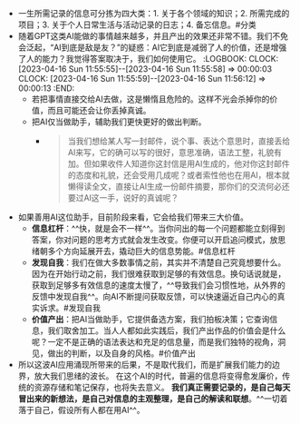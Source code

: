 - 一生所需记录的信息可分拣为四大类：1. 关于各个领域的知识；2. 所需完成的项目；3. 关于个人日常生活与活动记录的日志；4. 备忘信息。#分类
- 随着GPT这类AI能做的事情越来越多，并且产出的效果还非常不错。我们不免会泛起，“AI到底是敌是友？”的疑惑：AI它到底是减弱了人的价值，还是增强了人的能力？我觉得答案取决于，我们如何使用它。
  :LOGBOOK:
  CLOCK: [2023-04-16 Sun 11:55:55]--[2023-04-16 Sun 11:55:58] =>  00:00:03
  CLOCK: [2023-04-16 Sun 11:55:59]--[2023-04-16 Sun 11:56:12] =>  00:00:13
  :END:
  * 若把事情直接交给AI去做，这是懒惰且危险的。这样不光会杀掉你的价值，而且可能还会让你丢掉真诚。
  * 把AI仅当做助手，辅助我们更快更好的做出判断。
	- > 当我们想给某人写一封邮件，说个事、表达个意思时，直接丢给AI来写，它的确可以写的很好，意思准确，语法工整，礼貌有加。但如果收件人知道你这封信是用AI生成的，他对你这封邮件的态度和礼貌，还会受用几成呢？或者索性他也在用AI，根本就懒得读全文，直接让AI生成一份邮件摘要，那你们的交流何必还要过AI这一手，说好的真诚呢？
- 如果善用AI这位助手，目前阶段来看，它会给我们带来三大价值。
	- **信息杠杆**：^^快，就是会不一样^^。当你问出的每一个问题都能立刻得到答案，你对问题的思考方式就会发生改变。你便可以开启追问模式，放思绪朝多个方向延展开去，撬动巨大的信息势能。#信息杠杆
	- **发现自我**：我们在做大多数事情之前，其实并不清楚自己究竟想要什么。因为在开始行动之前，我们很难获取到足够的有效信息。换句话说就是，获取到足够多有效信息的速度太慢了，^^导致我们会习惯性地，从外界的反馈中发现自我^^。向AI不断提问获取反馈，可以快速逼近自己内心的真实诉求。#发现自我
	- **价值产出**：把AI当做助手，它提供备选方案，我们拍板决策；它查询信息，我们取舍加工。当人人都如此实践后，我们产出作品的价值会是什么呢？一定不是正确的语法表达和充足的信息量，而是我们独特的视角，洞见，做出的判断，以及自身的风格。#价值产出
- 所以这波AI应用涌现所带来的后果，不是取代我们，而是扩展我们能力的边界，放大我们思绪的波长。
  在这个AI的时代，普遍的信息将变得愈发廉价，传统的资源存储和笔记保存，也将失去意义。
  **我们真正需要记录的，是自己每天冒出来的新想法，是自己对信息的主观整理，是自己的解读和联想**。^^一切着落于自己，假设所有人都在用AI^^。